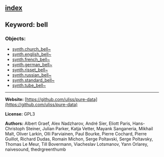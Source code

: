 [index](../index.html)
---

## Keyword: bell

### Objects:
* [synth.church_bell~](../synth.church_bell~.html)
* [synth.english_bell~](../synth.english_bell~.html)
* [synth.french_bell~](../synth.french_bell~.html)
* [synth.german_bell~](../synth.german_bell~.html)
* [synth.risset_bell~](../synth.risset_bell~.html)
* [synth.russian_bell~](../synth.russian_bell~.html)
* [synth.standard_bell~](../synth.standard_bell~.html)
* [synth.tube_bell~](../synth.tube_bell~.html)

---
**Website:** [https://github.com/uliss/pure-data](https://github.com/uliss/pure-data)

**License:** GPL3

**Authors:** Albert Graef, Alex Nadzharov, André Sier, Eliott Paris, Hans-Christoph Steiner, Julian Parker, Katja Vetter, Mayank Sanganeria, Mikhail Malt, Oliver Larkin, Olli Parviainen, Paul Bourke, Pierre Cochard, Pierre Guillot, Richard Dudas, Romain Michon, Serge Poltavski, Serge Poltavsky, Thomas Le Meur, Till Bovermann, Viacheslav Lotsmanov, Yann Orlarey, naivesound, thedrgreenthumb
